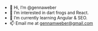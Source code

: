 - 👋 Hi, I’m @gennaweber
- 👀 I’m interested in dart frogs and React.
- 🌱 I’m currently learning Angular & SEO.
- 📫 Email me at gennamweber@gmail.com

<!---
gennaweber/gennaweber is a ✨ special ✨ repository because its `README.md` (this file) appears on your GitHub profile.
You can click the Preview link to take a look at your changes.
--->
